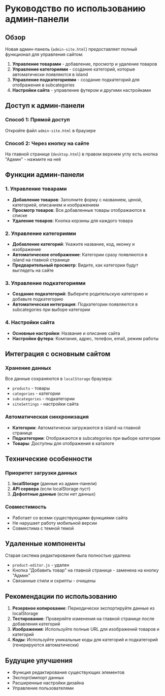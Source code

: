 # Руководство по использованию админ-панели

## Обзор

Новая админ-панель (`admin-site.html`) предоставляет полный функционал для управления сайтом:

1. **Управление товарами** - добавление, просмотр и удаление товаров
2. **Управление категориями** - создание категорий, которые автоматически появляются в island
3. **Управление подкатегориями** - создание подкатегорий для отображения в subcategories
4. **Настройки сайта** - управление футером и другими настройками

## Доступ к админ-панели

### Способ 1: Прямой доступ
Откройте файл `admin-site.html` в браузере

### Способ 2: Через кнопку на сайте
На главной странице (`desktop.html`) в правом верхнем углу есть кнопка "Админ" - нажмите на неё

## Функции админ-панели

### 1. Управление товарами
- **Добавление товаров**: Заполните форму с названием, ценой, категорией, описанием и изображением
- **Просмотр товаров**: Все добавленные товары отображаются в списке
- **Удаление товаров**: Кнопка корзины для каждого товара

### 2. Управление категориями
- **Добавление категорий**: Укажите название, код, иконку и изображение
- **Автоматическое отображение**: Категории сразу появляются в island на главной странице
- **Предварительный просмотр**: Видите, как категории будут выглядеть на сайте

### 3. Управление подкатегориями
- **Создание подкатегорий**: Выберите родительскую категорию и добавьте подкатегорию
- **Автоматическая интеграция**: Подкатегории появляются в subcategories при выборе категории

### 4. Настройки сайта
- **Основные настройки**: Название и описание сайта
- **Настройки футера**: Компания, адрес, телефон, email, режим работы

## Интеграция с основным сайтом

### Хранение данных
Все данные сохраняются в `localStorage` браузера:
- `products` - товары
- `categories` - категории
- `subcategories` - подкатегории
- `siteSettings` - настройки сайта

### Автоматическая синхронизация
- **Категории**: Автоматически загружаются в island на главной странице
- **Подкатегории**: Отображаются в subcategories при выборе категории
- **Товары**: Доступны для отображения в каталоге

## Технические особенности

### Приоритет загрузки данных
1. **localStorage** (данные из админ-панели)
2. **API сервера** (если localStorage пуст)
3. **Дефолтные данные** (если нет данных)

### Совместимость
- Работает со всеми существующими функциями сайта
- Не нарушает работу мобильной версии
- Совместима с темной темой

## Удаленные компоненты

Старая система редактирования была полностью удалена:
- `product-editor.js` - удален
- Кнопка "Добавить товар" на главной странице - заменена на кнопку "Админ"
- Связанные стили и скрипты - очищены

## Рекомендации по использованию

1. **Резервное копирование**: Периодически экспортируйте данные из localStorage
2. **Тестирование**: Проверяйте изменения на главной странице после добавления категорий
3. **Изображения**: Используйте полные URL для изображений товаров и категорий
4. **Коды**: Используйте уникальные коды для категорий и подкатегорий (генерируются автоматически)

## Будущие улучшения

- Функция редактирования существующих элементов
- Экспорт/импорт данных
- Расширенные настройки дизайна
- Управление пользователями
